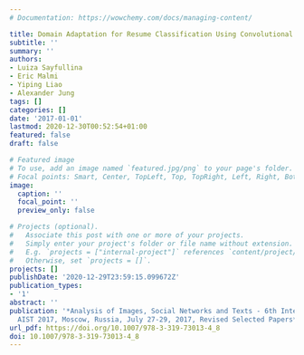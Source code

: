 ```yaml
---
# Documentation: https://wowchemy.com/docs/managing-content/

title: Domain Adaptation for Resume Classification Using Convolutional Neural Networks
subtitle: ''
summary: ''
authors:
- Luiza Sayfullina
- Eric Malmi
- Yiping Liao
- Alexander Jung
tags: []
categories: []
date: '2017-01-01'
lastmod: 2020-12-30T00:52:54+01:00
featured: false
draft: false

# Featured image
# To use, add an image named `featured.jpg/png` to your page's folder.
# Focal points: Smart, Center, TopLeft, Top, TopRight, Left, Right, BottomLeft, Bottom, BottomRight.
image:
  caption: ''
  focal_point: ''
  preview_only: false

# Projects (optional).
#   Associate this post with one or more of your projects.
#   Simply enter your project's folder or file name without extension.
#   E.g. `projects = ["internal-project"]` references `content/project/deep-learning/index.md`.
#   Otherwise, set `projects = []`.
projects: []
publishDate: '2020-12-29T23:59:15.099672Z'
publication_types:
- '1'
abstract: ''
publication: '*Analysis of Images, Social Networks and Texts - 6th International Conference,
  AIST 2017, Moscow, Russia, July 27-29, 2017, Revised Selected Papers*'
url_pdf: https://doi.org/10.1007/978-3-319-73013-4_8
doi: 10.1007/978-3-319-73013-4_8
---
```

